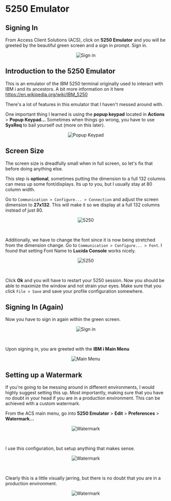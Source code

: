 # 5250 Emulator


## Signing In
From Access Client Solutions (ACS), click on **5250 Emulator** and you will be greeted by the beautiful green screen and a sign in prompt. Sign in.

<figure align="center">
	<img src="./core/ibmi/_assets/signon-01.PNG" alt="Sign in" />
</figure>


## Introduction to the 5250 Emulator

This is an emulator of the IBM 5250 terminal originally used to interact with IBM i and its ancestors. A bit more information on it here https://en.wikipedia.org/wiki/IBM_5250

There's a lot of features in this emulator that I haven't messed around with.

One important thing I learned is using the **popup keypad** located in **Actions** > **Popup Keypad...**
Sometimes when things go wrong, you have to use **SysReq** to bail yourself out (more on this later).
<figure align="center">
	<img src="./core/ibmi/_assets/5250-01.PNG" alt="Popup Keypad" />
</figure>


## Screen Size
The screen size is dreadfully small when in full screen, so let's fix that before doing anything else. 

This step is **optional**, sometimes putting the dimension to a full 132 columns can
mess up some font/displays. Its up to you, but I usually stay at 80 column width.

Go to ```Communication > Configure... > Connection``` and adjust the screen dimension to **27x132**.
This will make it so we display at a full 132 columns instead of just 80.
<figure align="center">
	<img src="./core/ibmi/_assets/5250-03.PNG" alt="5250" />
</figure>

<br>

Additionally, we have to change the font since it is now being stretched from the dimension change.
Go to ```Communication > Configure... > Font```. I found that setting Font Name to **Lucida Console** works nicely.
<figure align="center">
	<img src="./core/ibmi/_assets/5250-04.PNG" alt="5250" />
</figure>

<br>

Click **Ok** and you will have to restart your 5250 session.
Now you should be able to maximize the window and not strain your eyes.
Make sure that you click ```File > Save``` and save your profile configuration somewhere.


## Signing In (Again)
Now you have to sign in again within the green screen.
<figure align="center">
	<img src="./core/ibmi/_assets/signon-02.PNG" alt="Sign in" />
</figure>

<br>

Upon signing in, you are greeted with the **IBM i Main Menu**
<figure align="center">
	<img src="./core/ibmi/_assets/5250-02.PNG" alt="Main Menu" />
</figure>



## Setting up a Watermark
If you're going to be messing around in different environments, I would highly suggest setting this up.
Most importantly, making sure that you have no doubt in your head if you are in a production environment.
This can be achieved with a custom watermark.


From the ACS main menu, go into **5250 Emulator** > **Edit** > **Preferences** > **Watermark...**
<figure align="center">
	<img src="./core/ibmi/_assets/5250-05.PNG" alt="Watermark" />
</figure>
<br>


I use this configuration, but setup anything that makes sense.

<figure align="center">
	<img src="./core/ibmi/_assets/5250-06.PNG" alt="Watermark" />
</figure>
<br>


Clearly this is a little visually jarring, but there is no doubt that you are in a production environment.
<figure align="center">
	<img src="./core/ibmi/_assets/5250-07.PNG" alt="Watermark" />
</figure>
<br>